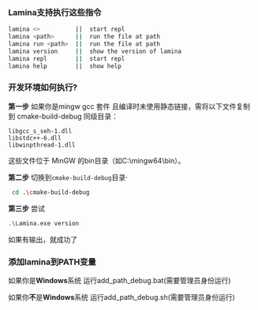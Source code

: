 ### Lamina支持执行这些指令
```bash
lamina <>          ||  start repl
lamina <path>      ||  run the file at path
lamina run <path>  ||  run the file at path
lamina version     ||  show the version of lamina
lamina repl        ||  start repl
lamina help        ||  show help
```

### 开发环境如何执行?
**第一步**
如果你是mingw gcc 套件
且编译时未使用静态链接，需将以下文件复制到 cmake-build-debug 同级目录：

```plaintext
libgcc_s_seh-1.dll
libstdc++-6.dll
libwinpthread-1.dll
```

这些文件位于 MinGW 的bin目录（如C:\mingw64\bin）。

**第二步** 切换到`cmake-build-debug`目录·
```bash
 cd .\cmake-build-debug
```

**第三步** 尝试
```bash
.\Lamina.exe version
```
如果有输出，就成功了

### 添加lamina到PATH变量
如果你是**Windows**系统
运行add_path_debug.bat(需要管理员身份运行)

如果你**不**是**Windows**系统
运行add_path_debug.sh(需要管理员身份运行)